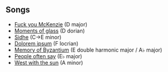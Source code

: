 ## Songs

- [Fuck you McKenzie](fuck-you-mckenzie.md) (D major)
- [Moments of glass](moments-of-glass.md) (D dorian)
- [Sidhe](sidhe.md) (C→E minor)
- [Dolorem ipsum](dolorem-ipsum.md) (F locrian)
- [Memory of Byzantium](memory-of-byzantium.md) (E double harmonic major / A♭ major)
- [People often say](people-often-say.md) (E♭ major)
- [West with the sun](west-with-the-sun.md) (A minor)
